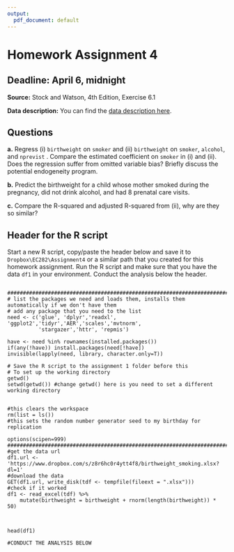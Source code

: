 ```yaml
---
output:
  pdf_document: default
---
```



# Homework Assignment 4
## Deadline: April 6, midnight 

**Source:** Stock and Watson, 4th Edition, Exercise 6.1   

**Data description:** You can find the [data description  here](https://www.dropbox.com/s/s0q564v6lplbexu/Birthweight_Smoking_Description.pdf?dl=1
). 


## Questions 

**a.** Regress (i) ```birthweight``` on ```smoker``` and (ii) ```birthweight``` on ```smoker```, ```alcohol```, and ```nprevist``` . Compare the estimated coefficient on ```smoker``` in (i) and (ii). Does the regression suffer from omitted variable bias? Briefly discuss the potential endogeneity program. 

**b.** Predict the birthweight for a child whose mother smoked during the pregnancy, did not drink alcohol, and had 8 prenatal care visits. 

**c.** Compare the R-squared and adjusted R-squared from (ii), why are they so similar? 


## Header for the R script

Start a new R script, copy/paste the header below and save it to ```Dropbox\EC282\Assignment4``` or a similar path that you created for this homework assignment. Run the R script and make sure that you have the data ```df1``` in your environment. Conduct the analysis below the header. 

```

###############################################################################
# list the packages we need and loads them, installs them automatically if we don't have them
# add any package that you need to the list  
need <- c('glue', 'dplyr','readxl', 'ggplot2','tidyr','AER','scales','mvtnorm', 
          'stargazer','httr', 'repmis')

have <- need %in% rownames(installed.packages()) 
if(any(!have)) install.packages(need[!have]) 
invisible(lapply(need, library, character.only=T)) 

# Save the R script to the assignment 1 folder before this
# To set up the working directory
getwd()
setwd(getwd()) #change getwd() here is you need to set a different working directory


#this clears the workspace
rm(list = ls()) 
#this sets the random number generator seed to my birthday for replication

options(scipen=999)
###############################################################################
#get the data url 
df1.url <- 'https://www.dropbox.com/s/z8r6hc0r4ytt4f8/birthweight_smoking.xlsx?dl=1'
#download the data 
GET(df1.url, write_disk(tdf <- tempfile(fileext = ".xlsx")))
#check if it worked
df1 <- read_excel(tdf) %>%
    mutate(birthweight = birthweight + rnorm(length(birthweight)) * 50)



head(df1)

#CONDUCT THE ANALYSIS BELOW

```
